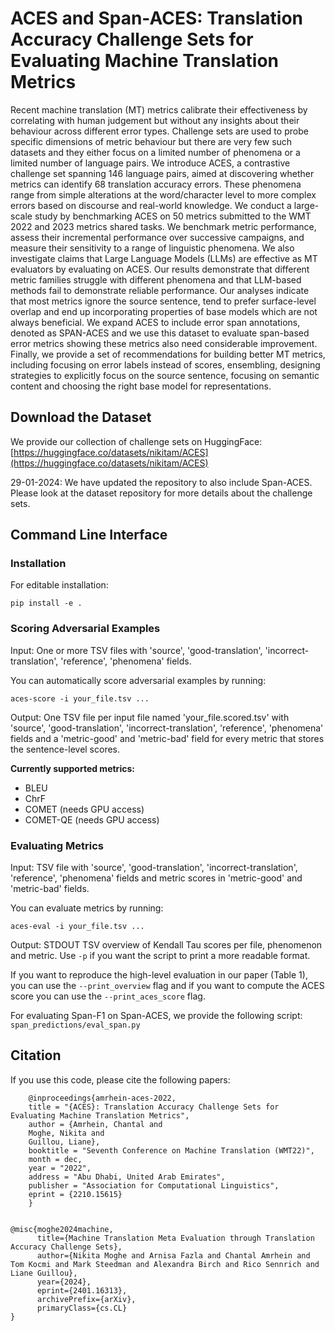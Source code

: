 # ACES and Span-ACES: Translation Accuracy Challenge Sets for Evaluating Machine Translation Metrics

Recent machine translation (MT) metrics calibrate their effectiveness by correlating with human judgement but without any insights about their behaviour across different error types. Challenge sets are used to probe specific dimensions of metric behaviour but there are very few such datasets and they either focus on a limited number of phenomena or a limited number of language pairs. We introduce ACES, a contrastive challenge set spanning 146 language pairs, aimed at discovering whether metrics can identify 68 translation accuracy errors. These phenomena range from simple alterations at the word/character level to more complex errors based on discourse and real-world knowledge. We conduct a large-scale study by benchmarking ACES on 50 metrics submitted to the WMT 2022 and 2023 metrics shared tasks. We benchmark metric performance, assess their incremental performance over successive campaigns, and measure their sensitivity to a range of linguistic phenomena. We also investigate claims that Large Language Models (LLMs) are effective as MT evaluators by evaluating on ACES. Our results demonstrate that different metric families struggle with different phenomena and that LLM-based methods fail to demonstrate reliable performance. Our analyses indicate that most metrics ignore the source sentence, tend to prefer surface-level overlap and end up incorporating properties of base models which are not always beneficial. We expand ACES to include error span annotations, denoted as SPAN-ACES and we use this dataset to evaluate span-based error metrics showing these metrics also need considerable improvement. Finally, we provide a set of recommendations for building better MT metrics, including focusing on error labels instead of scores, ensembling, designing strategies to explicitly focus on the source sentence, focusing on semantic content and choosing the right base model for representations.

## Download the Dataset

We provide our collection of challenge sets on HuggingFace: [https://huggingface.co/datasets/nikitam/ACES](https://huggingface.co/datasets/nikitam/ACES)

29-01-2024: We have updated the repository to also include Span-ACES. Please look at the dataset repository for more details about the challenge sets.


## Command Line Interface

### Installation

For editable installation:

    pip install -e .

### Scoring Adversarial Examples

Input: One or more TSV files with 'source', 'good-translation', 'incorrect-translation', 'reference', 'phenomena' fields.

You can automatically score adversarial examples by running:

    aces-score -i your_file.tsv ...

Output: One TSV file per input file named 'your_file.scored.tsv' with 'source', 'good-translation', 'incorrect-translation', 'reference', 'phenomena' fields and a 'metric-good' and 'metric-bad' field for every metric that stores the sentence-level scores.

**Currently supported metrics:**

- BLEU
- ChrF
- COMET (needs GPU access)
- COMET-QE (needs GPU access)

### Evaluating Metrics

Input: TSV file with 'source', 'good-translation', 'incorrect-translation', 'reference', 'phenomena' fields and metric scores in 'metric-good' and 'metric-bad' fields.

You can evaluate metrics by running:

    aces-eval -i your_file.tsv ...

Output: STDOUT TSV overview of Kendall Tau scores per file, phenomenon and metric. Use `-p` if you want the script to print a more readable format.

If you want to reproduce the high-level evaluation in our paper (Table 1), you can use the `--print_overview` flag and if you want to compute the ACES score you can use the `--print_aces_score` flag.

For evaluating Span-F1 on Span-ACES, we provide the following script: ``` span_predictions/eval_span.py ```


## Citation

If you use this code, please cite the following papers:

```
    @inproceedings{amrhein-aces-2022,
    title = "{ACES}: Translation Accuracy Challenge Sets for Evaluating Machine Translation Metrics",
    author = {Amrhein, Chantal and
    Moghe, Nikita and
    Guillou, Liane},
    booktitle = "Seventh Conference on Machine Translation (WMT22)",
    month = dec,
    year = "2022",
    address = "Abu Dhabi, United Arab Emirates",
    publisher = "Association for Computational Linguistics",
    eprint = {2210.15615}
    }
    

@misc{moghe2024machine,
      title={Machine Translation Meta Evaluation through Translation Accuracy Challenge Sets}, 
      author={Nikita Moghe and Arnisa Fazla and Chantal Amrhein and Tom Kocmi and Mark Steedman and Alexandra Birch and Rico Sennrich and Liane Guillou},
      year={2024},
      eprint={2401.16313},
      archivePrefix={arXiv},
      primaryClass={cs.CL}
}


```
